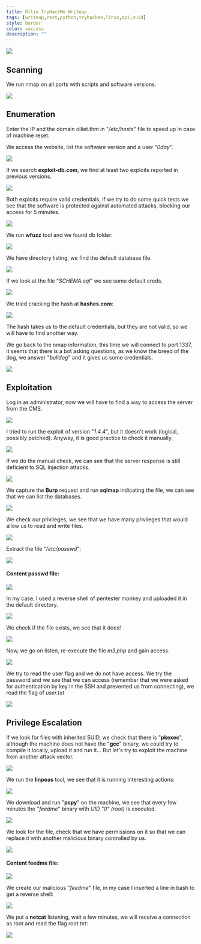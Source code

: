 ```yaml
---
title: Ollie TryHackMe Writeup
tags: [writeup,rest,python,tryhackme,linux,api,suid]
style: border
color: success
description: ""
---
```



![](https://raw.githubusercontent.com/m3n0sd0n4ld/m3n0sd0n4ld.github.io/main/_posts/Ollie/1.jpg)

## Scanning
We run nmap on all ports with scripts and software versions.

![](https://raw.githubusercontent.com/m3n0sd0n4ld/m3n0sd0n4ld.github.io/main/_posts/Ollie/2.png)

## Enumeration
Enter the IP and the domain olliet.thm in "*/etc/hosts*" file to speed up in case of machine reset.

We access the website, list the software version and a user "*0day*".

![](https://raw.githubusercontent.com/m3n0sd0n4ld/m3n0sd0n4ld.github.io/main/_posts/Ollie/3.png)

If we search **exploit-db.com**, we find at least two exploits reported in previous versions.

![](https://raw.githubusercontent.com/m3n0sd0n4ld/m3n0sd0n4ld.github.io/main/_posts/Ollie/4.png)

Both exploits require valid credentials, if we try to do some quick tests we see that the software is protected against automated attacks, blocking our access for 5 minutes.

![](https://raw.githubusercontent.com/m3n0sd0n4ld/m3n0sd0n4ld.github.io/main/_posts/Ollie/5.png)

We run **wfuzz** tool and we found db folder:

![](https://raw.githubusercontent.com/m3n0sd0n4ld/m3n0sd0n4ld.github.io/main/_posts/Ollie/6.png)

We have directory listing, we find the default database file.

![](https://raw.githubusercontent.com/m3n0sd0n4ld/m3n0sd0n4ld.github.io/main/_posts/Ollie/7.png)

If we look at the file "*SCHEMA.sql*" we see some default creds.

![](https://raw.githubusercontent.com/m3n0sd0n4ld/m3n0sd0n4ld.github.io/main/_posts/Ollie/8.png)

We tried cracking the hash at **hashes.com**:

![](https://raw.githubusercontent.com/m3n0sd0n4ld/m3n0sd0n4ld.github.io/main/_posts/Ollie/9.png)

The hash takes us to the default credentials, but they are not valid, so we will have to find another way.

We go back to the nmap information, this time we will connect to port 1337, it seems that there is a bot asking questions, as we know the breed of the dog, we answer "*bulldog*" and it gives us some credentials.

![](https://raw.githubusercontent.com/m3n0sd0n4ld/m3n0sd0n4ld.github.io/main/_posts/Ollie/10.png)


## Exploitation
Log in as administrator, now we will have to find a way to access the server from the CMS.

![](https://raw.githubusercontent.com/m3n0sd0n4ld/m3n0sd0n4ld.github.io/main/_posts/Ollie/11.png)

I tried to run the exploit of version "*1.4.4*", but it doesn't work (logical, possibly patched). Anyway, it is good practice to check it manually.

![](https://raw.githubusercontent.com/m3n0sd0n4ld/m3n0sd0n4ld.github.io/main/_posts/Ollie/12.png)

If we do the manual check, we can see that the server response is still deficient to SQL Injection attacks.

![](https://raw.githubusercontent.com/m3n0sd0n4ld/m3n0sd0n4ld.github.io/main/_posts/Ollie/13.png)

We capture the **Burp** request and run **sqlmap** indicating the file, we can see that we can list the databases.

![](https://raw.githubusercontent.com/m3n0sd0n4ld/m3n0sd0n4ld.github.io/main/_posts/Ollie/14.png)

We check our privileges, we see that we have many privileges that would allow us to read and write files.

![](https://raw.githubusercontent.com/m3n0sd0n4ld/m3n0sd0n4ld.github.io/main/_posts/Ollie/15.png)

Extract the file "*/etc/passwd*":

![](https://raw.githubusercontent.com/m3n0sd0n4ld/m3n0sd0n4ld.github.io/main/_posts/Ollie/16.png)

#### Content passwd file:
![](https://raw.githubusercontent.com/m3n0sd0n4ld/m3n0sd0n4ld.github.io/main/_posts/Ollie/17.png)

In my case, I used a reverse shell of pentester monkey and uploaded it in the default directory.

![](https://raw.githubusercontent.com/m3n0sd0n4ld/m3n0sd0n4ld.github.io/main/_posts/Ollie/18.png)

We check if the file exists, we see that it does!

![](https://raw.githubusercontent.com/m3n0sd0n4ld/m3n0sd0n4ld.github.io/main/_posts/Ollie/19.png)

Now, we go on listen, re-execute the file *m3.php* and gain access.

![](https://raw.githubusercontent.com/m3n0sd0n4ld/m3n0sd0n4ld.github.io/main/_posts/Ollie/20.png)

We try to read the user flag and we do not have access. We try the password and we see that we can access (remember that we were asked for authentication by key in the SSH and prevented us from connecting), we read the flag of *user.txt*

![](https://raw.githubusercontent.com/m3n0sd0n4ld/m3n0sd0n4ld.github.io/main/_posts/Ollie/21.png)


## Privilege Escalation
If we look for files with inherited SUID, we check that there is "**pkexec**", although the machine does not have the "**gcc**" binary, we could try to compile it locally, upload it and run it... But let's try to exploit the machine from another attack vector.

![](https://raw.githubusercontent.com/m3n0sd0n4ld/m3n0sd0n4ld.github.io/main/_posts/Ollie/22.png)

We run the **linpeas** tool, we see that it is running interesting actions:

![](https://raw.githubusercontent.com/m3n0sd0n4ld/m3n0sd0n4ld.github.io/main/_posts/Ollie/23.png)

We download and run "**pspy**" on the machine, we see that every few minutes the "*feedme*" binary with *UID "0" (root)* is executed.

![](https://raw.githubusercontent.com/m3n0sd0n4ld/m3n0sd0n4ld.github.io/main/_posts/Ollie/24.png)

We look for the file, check that we have permissions on it so that we can replace it with another malicious binary controlled by us.

![](https://raw.githubusercontent.com/m3n0sd0n4ld/m3n0sd0n4ld.github.io/main/_posts/Ollie/25.png)

#### Content feedme file:
![](https://raw.githubusercontent.com/m3n0sd0n4ld/m3n0sd0n4ld.github.io/main/_posts/Ollie/26.png)

We create our malicious "*feedme*" file, in my case I inserted a line in bash to get a reverse shell:

![](https://raw.githubusercontent.com/m3n0sd0n4ld/m3n0sd0n4ld.github.io/main/_posts/Ollie/27.png)

We put a **netcat** listening, wait a few minutes, we will receive a connection as root and read the flag *root.txt*:

![](https://raw.githubusercontent.com/m3n0sd0n4ld/m3n0sd0n4ld.github.io/main/_posts/Ollie/28.png)




